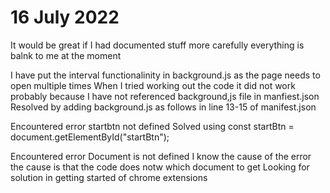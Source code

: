 # 16 July 2022

It would be great if I had documented stuff more carefully everything is balnk to me at the moment

I have put the interval functionalinity in background.js as the page needs to open multiple times
When I tried working out the code it did not work probably because I have not referenced background,js file in manfiest.json 
Resolved by adding background.js as follows in line 13-15 of manifest.json

Encountered error startbtn not defined
Solved using const startBtn = document.getElementById("startBtn");

Encountered error Document is not defined
I know the cause of the error the cause is that the code does notw which document to get
Looking for solution in getting started of chrome extensions